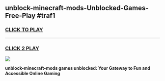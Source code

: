 
## unblock-minecraft-mods-Unblocked-Games-Free-Play #traf1
<h3>
<a href="https://us.freeplayer.one?title=unblock-minecraft-mods&ref=9M">CLICK TO PLAY</a></h3>
<hr>

<h3>
<a href="https://us.freeplayer.one?title=unblock-minecraft-mods&ref=9M">CLICK 2 PLAY</a>
  
</h3>

<a href="https://us.freeplayer.one?title=unblock-minecraft-mods&ref=9M"><img src="https://clearcache.store/games.png"></a>


**unblock-minecraft-mods games unblocked: Your Gateway to Fun and Accessible Online Gaming**
